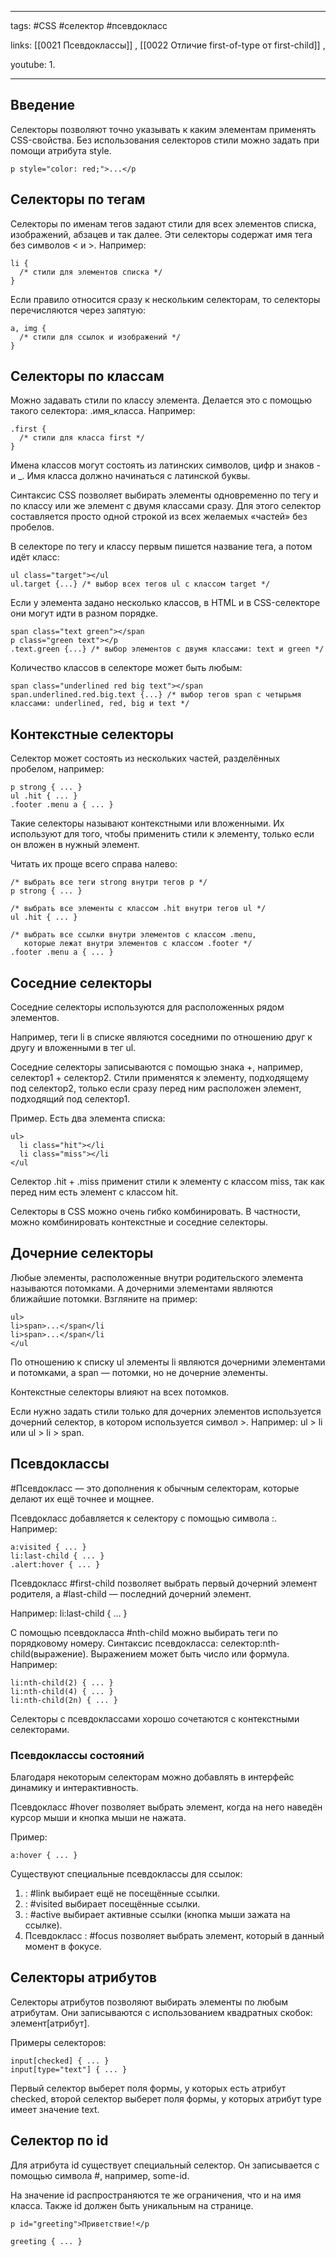 ____

tags: #CSS #селектор #псевдокласс 

links: [[0021 Псевдоклассы]]  , [[0022 Отличие first-of-type от first-child]] , 

youtube: 
1. 

_____
## Введение 

Селекторы позволяют точно указывать к каким элементам применять CSS-свойства.
Без использования селекторов стили можно задать при помощи атрибута style.

~~~
p style="color: red;">...</p
~~~

## Селекторы по тегам

Селекторы по именам тегов задают стили для всех элементов списка, изображений, абзацев и так далее. Эти селекторы содержат имя тега без символов < и >. Например:
~~~
li {
  /* стили для элементов списка */
}
~~~
Если правило относится сразу к нескольким селекторам, то селекторы перечисляются через запятую:
~~~
a, img {
  /* стили для ссылок и изображений */
}
~~~

## Селекторы по классам

Можно задавать стили по классу элемента. Делается это с помощью такого селектора: .имя_класса. Например:
~~~
.first {
  /* стили для класса first */
}
~~~

Имена классов могут состоять из латинских символов, цифр и знаков - и _. Имя класса должно начинаться с латинской буквы.

Синтаксис CSS позволяет выбирать элементы одновременно по тегу и по классу или же элемент с двумя классами сразу. Для этого селектор составляется просто одной строкой из всех желаемых «частей» без пробелов.

В селекторе по тегу и классу первым пишется название тега, а потом идёт класс:
~~~
ul class="target"></ul
ul.target {...} /* выбор всех тегов ul с классом target */
~~~
Если у элемента задано несколько классов, в HTML и в CSS-селекторе они могут идти в разном порядке.
~~~
span class="text green"></span
p class="green text"></p
.text.green {...} /* выбор элементов с двумя классами: text и green */
~~~
Количество классов в селекторе может быть любым:
~~~
span class="underlined red big text"></span
span.underlined.red.big.text {...} /* выбор тегов span с четырьмя классами: underlined, red, big и text */
~~~

## Контекстные селекторы

Селектор может состоять из нескольких частей, разделённых пробелом, например:
~~~
p strong { ... }
ul .hit { ... }
.footer .menu a { ... }
~~~

Такие селекторы называют контекстными или вложенными. Их используют для того, чтобы применить стили к элементу, только если он вложен в нужный элемент.

Читать их проще всего справа налево:
~~~
/* выбрать все теги strong внутри тегов p */
p strong { ... }

/* выбрать все элементы с классом .hit внутри тегов ul */
ul .hit { ... }

/* выбрать все ссылки внутри элементов с классом .menu,
   которые лежат внутри элементов с классом .footer */
.footer .menu a { ... }
~~~

## Соседние селекторы

Соседние селекторы используются для расположенных рядом элементов.

Например, теги li в списке являются соседними по отношению друг к другу и вложенными в тег ul.

Соседние селекторы записываются с помощью знака +, например, селектор1 + селектор2. Стили применятся к элементу, подходящему под селектор2, только если сразу перед ним расположен элемент, подходящий под селектор1.

Пример. Есть два элемента списка:
~~~
ul>
  li class="hit"></li
  li class="miss"></li
</ul
~~~

Селектор .hit + .miss применит стили к элементу с классом miss, так как перед ним есть элемент с классом hit.

Селекторы в CSS можно очень гибко комбинировать. В частности, можно комбинировать контекстные и соседние селекторы.

## Дочерние селекторы

Любые элементы, расположенные внутри родительского элемента называются потомками. А дочерними элементами являются ближайшие потомки. Взгляните на пример:
~~~
ul>  
li>span>...</span</li 
li>span>...</span</li
</ul
~~~

По отношению к списку ul элементы li являются дочерними элементами и потомками, а span — потомки, но не дочерние элементы.

Контекстные селекторы влияют на всех потомков.

Если нужно задать стили только для дочерних элементов используется дочерний селектор, в котором используется символ >. Например: ul > li или ul > li > span.

## Псевдоклассы

#Псевдокласс — это дополнения к обычным селекторам, которые делают их ещё точнее и мощнее.

Псевдокласс добавляется к селектору c помощью символа :. Например:
~~~
a:visited { ... }
li:last-child { ... }
.alert:hover { ... }
~~~

Псевдокласс #first-child позволяет выбрать первый дочерний элемент родителя, 
а #last-child — последний дочерний элемент. 

Например:
li:last-child { ... }

С помощью псевдокласса #nth-child можно выбирать теги по порядковому номеру. 
Синтаксис псевдокласса: селектор:nth-child(выражение). 
Выражением может быть число или формула. 
Например:
~~~
li:nth-child(2) { ... }
li:nth-child(4) { ... }
li:nth-child(2n) { ... }
~~~

Селекторы с псевдоклассами хорошо сочетаются с контекстными селекторами.

### Псевдоклассы состояний

Благодаря некоторым селекторам можно добавлять в интерфейс динамику и интерактивность.

Псевдокласс #hover позволяет выбрать элемент, когда на него наведён курсор мыши и кнопка мыши не нажата. 

Пример:
~~~
a:hover { ... }
~~~
Существуют специальные псевдоклассы для ссылок:

1. : #link выбирает ещё не посещённые ссылки.
2. : #visited выбирает посещённые ссылки.
3. : #active выбирает активные ссылки (кнопка мыши зажата на ссылке).
4. Псевдокласс : #focus позволяет выбрать элемент, который в данный момент в фокусе.

## Селекторы атрибутов

Селекторы атрибутов позволяют выбирать элементы по любым атрибутам. 
Они записываются с использованием квадратных скобок: 
элемент[атрибут]. 

Примеры селекторов:
~~~
input[checked] { ... }
input[type="text"] { ... }
~~~
Первый селектор выберет поля формы, у которых есть атрибут checked, второй селектор выберет поля формы, у которых атрибут type имеет значение text.

## Селектор по id

Для атрибута id существует специальный селектор. Он записывается с помощью символа #, например, some-id.

На значение id распространяются те же ограничения, что и на имя класса. Также id должен быть уникальным на странице.
~~~
p id="greeting">Приветствие!</p

greeting { ... }
~~~